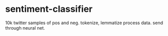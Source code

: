 # sentiment-classifier
10k twitter samples of pos and neg. tokenize, lemmatize process data. send through neural net. 
